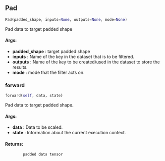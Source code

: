 ## Pad
```python
Pad(padded_shape, inputs=None, outputs=None, mode=None)
```
Pad data to target padded shape

#### Args:

* **padded_shape** :  target padded shape
* **inputs** :  Name of the key in the dataset that is to be filtered.
* **outputs** :  Name of the key to be created/used in the dataset to store the results.
* **mode** :  mode that the filter acts on.    

### forward
```python
forward(self, data, state)
```
Pad data to target padded shape.

#### Args:

* **data** :  Data to be scaled.
* **state** :  Information about the current execution context.

#### Returns:
            padded data tensor        